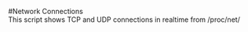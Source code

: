 #Network Connections                                
This script shows TCP and UDP connections in realtime from /proc/net/
